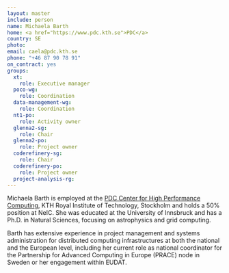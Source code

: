 ```yaml
---
layout: master
include: person
name: Michaela Barth
home: <a href="https://www.pdc.kth.se">PDC</a>
country: SE
photo:
email: caela@pdc.kth.se
phone: "+46 87 90 78 91"
on_contract: yes
groups:
  xt:
    role: Executive manager
  poco-wg:
    role: Coordination
  data-management-wg:
    role: Coordination
  nt1-po:
    role: Activity owner
  glenna2-sg:
    role: Chair
  glenna2-po:
    role: Project owner
  coderefinery-sg:
    role: Chair
  coderefinery-po:
    role: Project owner
  project-analysis-rg:
---
```


Michaela Barth is employed at the
[PDC Center for High Performance Computing](https://www.pdc.kth.se), KTH Royal
Institute of Technology, Stockholm and holds a 50% position at NeIC. She
was educated at the University of Innsbruck and has a Ph.D. in Natural Sciences,
focusing on astrophysics and grid computing.

Barth has extensive experience in project management and systems administration
for distributed computing infrastructures at both the national and the European
level, including her current role as national coordinator for the Partnership
for Advanced Computing in Europe (PRACE) node in Sweden or her engagement within
EUDAT.
